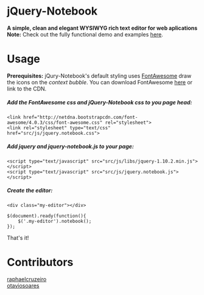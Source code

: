 # jQuery-Notebook
**A simple, clean and elegant WYSIWYG rich text editor for web aplications**
**Note:** Check out the fully functional demo and examples [here](http://raphaelcruzeiro.github.io/jquery-notebook/).
# Usage
**Prerequisites:** jQury-Notebook's default styling uses [FontAwesome](http://fontawesome.io/) draw the icons on the _context bubble_. You can download FontAwesome [here](http://fontawesome.io/assets/font-awesome-4.0.3.zip) or link to the CDN.

##### Add the FontAwesome css and jQuery-Notebook css to you page _head_:   

```
<link href="http://netdna.bootstrapcdn.com/font-awesome/4.0.3/css/font-awesome.css" rel="stylesheet">
<link rel="stylesheet" type="text/css" href="src/js/jquery.notebook.css">
```

##### Add jquery and jquery-notebook.js to your page: 

```
<script type="text/javascript" src="src/js/libs/jquery-1.10.2.min.js"></script>
<script type="text/javascript" src="src/js/jquery.notebook.js"></script>
```

##### Create the editor:   

```
<div class="my-editor"></div>
```   

```
$(document).ready(function(){
    $('.my-editor').notebook();
});
```   

That's it!  

# Contributors
[raphaelcruzeiro](https://github.com/raphaelcruzeiro/)   
[otaviosoares](https://github.com/otaviosoares/)
